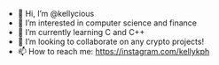- 👋 Hi, I’m @kellycious
- 👀 I’m interested in computer science and finance
- 🌱 I’m currently learning C and C++
- 💞️ I’m looking to collaborate on any crypto projects! 
- 📫 How to reach me: https://instagram.com/kellykph

<!---
kellycious/kellycious is a ✨ special ✨ repository because its `README.md` (this file) appears on your GitHub profile.
You can click the Preview link to take a look at your changes.
--->
